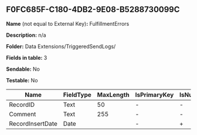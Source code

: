 ## F0FC685F-C180-4DB2-9E08-B5288730099C

**Name** (not equal to External Key)**:** FulfillmentErrors

**Description:** n/a

**Folder:** Data Extensions/TriggeredSendLogs/

**Fields in table:** 3

**Sendable:** No

**Testable:** No

| Name | FieldType | MaxLength | IsPrimaryKey | IsNullable | DefaultValue |
| --- | --- | --- | --- | --- | --- |
| RecordID | Text | 50 | - | - |  |
| Comment | Text | 255 | - | - |  |
| RecordInsertDate | Date |  | - | + | GetDate() |
